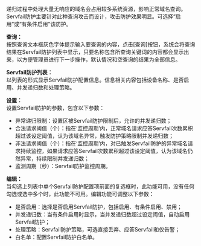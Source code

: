 递归过程中处理大量无响应的域名会占用较多系统资源，影响正常域名查询。Servfail防护主要针对此种查询攻击而设计，攻击防护效果明显。可选择“启用”或“有条件启用”该防护。

**查询：**  
按照查询文本框灰色字体提示输入要查询的内容，点击[查询]按钮，系统会将查询结果在Servfail防护列表中显示，只要名称包含所查询关键词的内容都会显示出来，以方便管理员进行下一步操作，默认情况和空查询的结果为全部信息。

**Servfail防护列表：**  
以列表的形式显示Servfail防护配置信息。信息相关内容包括设备名称、是否启用、并发递归数和处理策略。

**设置：**  
设置Servfail防护的参数，包含以下参数：  
- 异常递归限制：设置区被Servfail防护限制后，允许的并发递归数；  
- 合法请求阈值（个）：指在‘监控周期’内，正常域名请求应答Servfail次数累积超过该设定阈值，认为该域名异常，触发防护策略限制并发递归数；  
- 非法请求阈值（个）：指在‘监控周期’内，对已触发Servfail防护的异常域名请求持续监控，如果请求应答Servfail次数累积超过该设定阈值，认为该域名仍然异常，持续限制并发递归数；  
- 监测周期（秒）：Servfail防护监控周期。

**编辑：**  
当勾选上列表中单个Servfail防护配置项前面的复选框时，此功能可用，没有任何勾选或选中多个时，此功能不可用。编辑功能可调整以下参数：  
- 是否启用：选择是否启用Servfail防护，包括启用、有条件启用、禁用；  
- 并发递归数：当有条件启用时显示，当并发递归数超过设定阈值，自动启用Servfail防护；  
- 处理策略：Servfail防护策略，可选直接丢弃、应答Servfail和仅告警；  
- 白名单：配置Servfail防护白名单。
